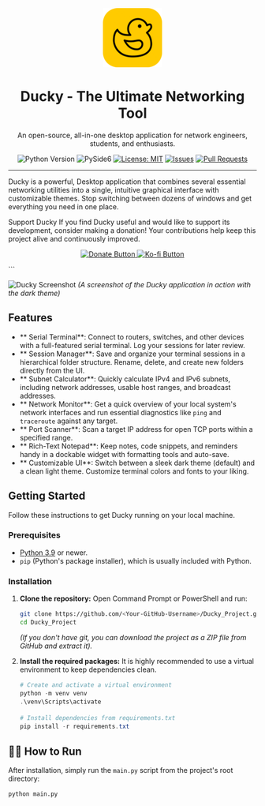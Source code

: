 <div align="center">
  <img src="ducky_icon.png" alt="Ducky Logo" width="120" />
  <h1>Ducky - The Ultimate Networking Tool</h1>
  <p>
    An open-source, all-in-one desktop application for network engineers, students, and enthusiasts.
  </p>
  
  <!-- Badges -->
  <p>
    <img src="https://img.shields.io/badge/Python-3.9+-blue.svg?logo=python&logoColor=yellow" alt="Python Version">
    <img src="https://img.shields.io/badge/Qt_for_Python-PySide6-brightgreen.svg?logo=qt" alt="PySide6">
    <a href="LICENSE"><img src="https://img.shields.io/badge/License-MIT-yellow.svg" alt="License: MIT"></a>
    <a href="https://github.com/<Your-GitHub-Username>/Ducky_Project/issues"><img src="https://img.shields.io/github/issues/Your-GitHub-Username/Ducky_Project" alt="Issues"></a>
    <a href="https://github.com/<Your-GitHub-Username>/Ducky_Project/pulls"><img src="https://img.shields.io/github/issues-pr/Your-GitHub-Username/Ducky_Project" alt="Pull Requests"></a>
  </p>
</div>

---

Ducky is a powerful, Desktop application that combines several essential networking utilities into a single, intuitive graphical interface with customizable themes. Stop switching between dozens of windows and get everything you need in one place.

Support Ducky
If you find Ducky useful and would like to support its development, consider making a donation! Your contributions help keep this project alive and continuously improved.
<p align="center">
<a href="https://ko-fi.com/thecmdguy" target="_blank">
<img src="https://img.shields.io/badge/Donate-Support%20Ducky-blueviolet?style=for-the-badge&logo=paypal&logoColor=white" alt="Donate Button">
</a>
<a href="https://ko-fi.com/YOUR_KOFI_USERNAME" target="_blank">
<img src="https://img.shields.io/badge/Ko--fi-Buy%20me%20a%20coffee-ff5e5e?style=for-the-badge&logo=ko-fi&logoColor=white" alt="Ko-fi Button">
</a>
</p>
```

![Ducky Screenshot](https://github.com/thecmdguy/Ducky/blob/main/screenshot.png?raw=true)
*(A screenshot of the Ducky application in action with the dark theme)*

##  Features

*   ** Serial Terminal**: Connect to routers, switches, and other devices with a full-featured serial terminal. Log your sessions for later review.
*   ** Session Manager**: Save and organize your terminal sessions in a hierarchical folder structure. Rename, delete, and create new folders directly from the UI.
*   ** Subnet Calculator**: Quickly calculate IPv4 and IPv6 subnets, including network addresses, usable host ranges, and broadcast addresses.
*   ** Network Monitor**: Get a quick overview of your local system's network interfaces and run essential diagnostics like `ping` and `traceroute` against any target.
*   ** Port Scanner**: Scan a target IP address for open TCP ports within a specified range.
*   ** Rich-Text Notepad**: Keep notes, code snippets, and reminders handy in a dockable widget with formatting tools and auto-save.
*   ** Customizable UI**: Switch between a sleek dark theme (default) and a clean light theme. Customize terminal colors and fonts to your liking.

##  Getting Started

Follow these instructions to get Ducky running on your local machine.

### Prerequisites

-   [Python 3.9](https://www.python.org/downloads/) or newer.
-   `pip` (Python's package installer), which is usually included with Python.

### Installation

1.  **Clone the repository:**
    Open Command Prompt or PowerShell and run:
    ```bash
    git clone https://github.com/<Your-GitHub-Username>/Ducky_Project.git
    cd Ducky_Project
    ```
    *(If you don't have git, you can download the project as a ZIP file from GitHub and extract it).*

2.  **Install the required packages:**
    It is highly recommended to use a virtual environment to keep dependencies clean.

    ```powershell
    # Create and activate a virtual environment
    python -m venv venv
    .\venv\Scripts\activate
    
    # Install dependencies from requirements.txt
    pip install -r requirements.txt
    ```

## 🏃‍♀️ How to Run

After installation, simply run the `main.py` script from the project's root directory:

```bash
python main.py
